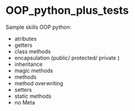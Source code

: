 # OOP_python_plus_tests

Sample skills OOP python:
- atributes
- getters
- class methods
- encapsulation (public/ protected/ private <dunder>)
- inheritance
- magic methods  
- methods
- method overwriting  
- setters
- static methods
- no Meta



